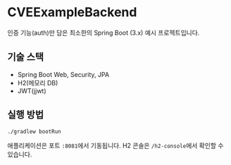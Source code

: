 # CVEExampleBackend
인증 기능(auth)만 담은 최소한의 Spring Boot (3.x) 예시 프로젝트입니다.

## 기술 스택
- Spring Boot Web, Security, JPA
- H2(메모리 DB)
- JWT(jjwt)

## 실행 방법
```
./gradlew bootRun
```

애플리케이션은 포트 `:8081`에서 기동됩니다. H2 콘솔은 `/h2-console`에서 확인할 수 있습니다.